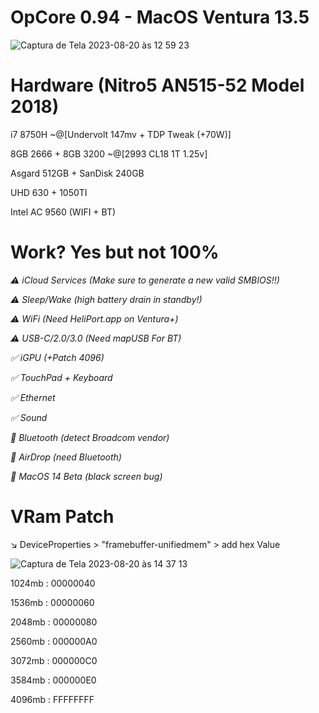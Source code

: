 # OpCore 0.94 - MacOS Ventura 13.5
![Captura de Tela 2023-08-20 às 12 59 23](https://github.com/tchozen/Nitro5_MacOSVentura/assets/25504430/95af5856-b3ee-4dc9-b406-83d580fd8c34)

# Hardware (Nitro5 AN515-52 Model 2018)
 i7 8750H     ~@[Undervolt 147mv + TDP Tweak (+70W)]

 8GB 2666 + 8GB 3200    ~@[2993 CL18 1T 1.25v]

 Asgard 512GB + SanDisk 240GB

UHD 630 + 1050TI

Intel AC 9560 (WIFI + BT)

# Work? Yes but not 100%

*:warning: iCloud Services (Make sure to generate a new valid SMBIOS!!)*

*:warning: Sleep/Wake (high battery drain in standby!)*

*:warning: WiFi (Need HeliPort.app on Ventura+)*

*:warning: USB-C/2.0/3.0 (Need mapUSB For BT)*

*:white_check_mark: iGPU (+Patch 4096)*

*:white_check_mark: TouchPad + Keyboard*

*:white_check_mark: Ethernet*

*:white_check_mark: Sound* 

*:no_entry_sign: Bluetooth (detect Broadcom vendor)*

*:no_entry_sign: AirDrop (need Bluetooth)*

*:no_entry_sign: MacOS 14 Beta (black screen bug)*

# VRam Patch

:arrow_lower_right: DeviceProperties > "framebuffer-unifiedmem" > add hex Value

![Captura de Tela 2023-08-20 às 14 37 13](https://github.com/tchozen/Nitro5_Ventura-0.94/assets/25504430/2fd1cbce-bdcc-4867-8a1d-624d1f7d0215)

1024mb : 00000040

1536mb : 00000060 

2048mb : 00000080 

2560mb : 000000A0 

3072mb : 000000C0 

3584mb : 000000E0 

4096mb : FFFFFFFF 

